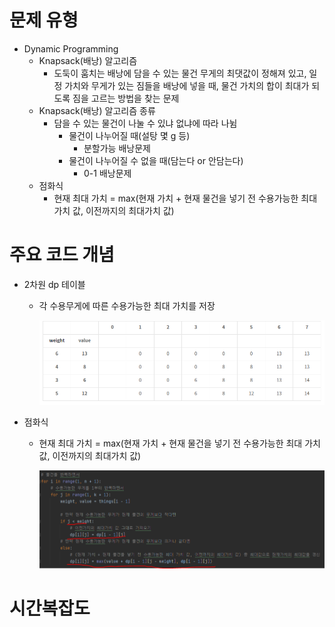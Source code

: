 # 문제 유형
- Dynamic Programming
    - Knapsack(배낭) 알고리즘 
      - 도둑이 훔치는 배낭에 담을 수 있는 물건 무게의 최댓값이 정해져 있고, 일정 가치와 무게가 있는 짐들을 배낭에 넣을 때, 물건 가치의 합이 최대가 되도록 짐을 고르는 방법을 찾는 문제
    - Knapsack(배낭) 알고리즘 종류
      - 담을 수 있는 물건이 나눌 수 있냐 없냐에 따라 나뉨
        - 물건이 나누어질 때(설탕 몇 g 등)
          - 분할가능 배낭문제
        - 물건이 나누어질 수 없을 때(담는다 or 안담는다)
          - 0-1 배낭문제
    - 점화식
      - 현재 최대 가치 = max(현재 가치 + 현재 물건을 넣기 전 수용가능한 최대 가치 값, 이전까지의 최대가치 값)

# 주요 코드 개념
- 2차원 dp 테이블
  - 각 수용무게에 따른 수용가능한 최대 가치를 저장
    
    ![img.png](../이미지/평범한배낭_1.png)

- 점화식
  - 현재 최대 가치 = max(현재 가치 + 현재 물건을 넣기 전 수용가능한 최대 가치 값, 이전까지의 최대가치 값)

    ![img_1.png](../이미지/평범한배낭_2.png)

# 시간복잡도 